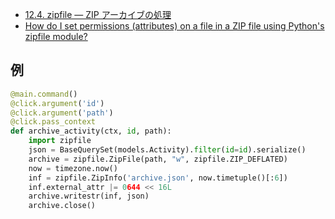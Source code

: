- [12.4. zipfile — ZIP アーカイブの処理](http://docs.python.jp/2/library/zipfile.html#module-zipfile)
- [How do I set permissions (attributes) on a file in a ZIP file using Python's zipfile module?](http://stackoverflow.com/questions/434641/how-do-i-set-permissions-attributes-on-a-file-in-a-zip-file-using-pythons-zip)


## 例

~~~py
@main.command()
@click.argument('id')
@click.argument('path')
@click.pass_context
def archive_activity(ctx, id, path):
    import zipfile
    json = BaseQuerySet(models.Activity).filter(id=id).serialize()
    archive = zipfile.ZipFile(path, "w", zipfile.ZIP_DEFLATED)
    now = timezone.now()
    inf = zipfile.ZipInfo('archive.json', now.timetuple()[:6])
    inf.external_attr |= 0644 << 16L
    archive.writestr(inf, json)
    archive.close()
~~~    
